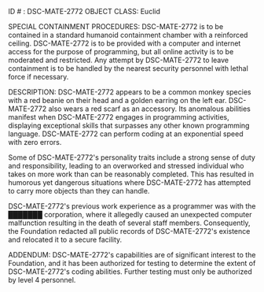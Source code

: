 ID # : DSC-MATE-2772
OBJECT CLASS: Euclid

SPECIAL CONTAINMENT PROCEDURES: 
DSC-MATE-2772 is to be contained in a standard humanoid containment chamber with a reinforced ceiling. DSC-MATE-2772 is to be provided with a computer and internet access for the purpose of programming, but all online activity is to be moderated and restricted. 
Any attempt by DSC-MATE-2772 to leave containment is to be handled by the nearest security personnel with lethal force if necessary.

DESCRIPTION: 
DSC-MATE-2772 appears to be a common monkey species with a red beanie on their head and a golden earring on the left ear. DSC-MATE-2772 also wears a red scarf as an accessory. Its anomalous abilities manifest when DSC-MATE-2772 engages in programming activities, displaying exceptional skills that surpasses any other known programming language. DSC-MATE-2772 can perform coding at an exponential speed with zero errors.

Some of DSC-MATE-2772's personality traits include a strong sense of duty and responsibility, leading to an overworked and stressed individual who takes on more work than can be reasonably completed. This has resulted in humorous yet dangerous situations where DSC-MATE-2772 has attempted to carry more objects than they can handle. 

DSC-MATE-2772's previous work experience as a programmer was with the ███████ corporation, where it allegedly caused an unexpected computer malfunction resulting in the death of several staff members. Consequently, the Foundation redacted all public records of DSC-MATE-2772's existence and relocated it to a secure facility.

ADDENDUM:
DSC-MATE-2772's capabilities are of significant interest to the Foundation, and it has been authorized for testing to determine the extent of DSC-MATE-2772's coding abilities. Further testing must only be authorized by level 4 personnel.